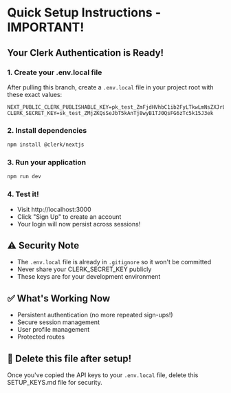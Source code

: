 # Quick Setup Instructions - IMPORTANT!

## Your Clerk Authentication is Ready!

### 1. Create your .env.local file

After pulling this branch, create a `.env.local` file in your project root with these exact values:

```
NEXT_PUBLIC_CLERK_PUBLISHABLE_KEY=pk_test_ZmFjdHVhbC1ib2FyLTkwLmNsZXJrLmFjY291bnRzLmRldiQ
CLERK_SECRET_KEY=sk_test_ZMjZKQsSeJbT5kAnTj8wyB1TJ0QsFG6zTc5k15J3ek
```

### 2. Install dependencies

```bash
npm install @clerk/nextjs
```

### 3. Run your application

```bash
npm run dev
```

### 4. Test it!

- Visit http://localhost:3000
- Click "Sign Up" to create an account
- Your login will now persist across sessions!

## ⚠️ Security Note

- The `.env.local` file is already in `.gitignore` so it won't be committed
- Never share your CLERK_SECRET_KEY publicly
- These keys are for your development environment

## ✅ What's Working Now

- Persistent authentication (no more repeated sign-ups!)
- Secure session management
- User profile management
- Protected routes

## 🚨 Delete this file after setup!

Once you've copied the API keys to your `.env.local` file, delete this SETUP_KEYS.md file for security.
